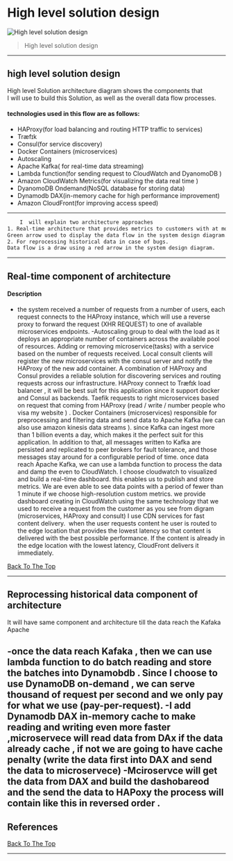 # High level solution design 

![High level solution design](https://github.com/MahiSharew/PayPay/blob/master/SD.png)
> High level solution design 

---
## high level solution design
High level Solution architecture diagram shows the components that  
I will use to build this Solution, as well as the overall data flow processes.
#### technologies used in this flow are as follows: 	
- HAProxy(for load balancing and routing HTTP traffic to services)
- Træfɪk
- Consul(for service discovery)
- Docker Containers (microservices)
- Autoscaling
- Apache Kafka( for real-time data  streaming)
- Lambda function(for sending request to CloudWatch and DyanomoDB )
- Amazon CloudWatch Metrics(for visualizing the data real time )
- DyanomoDB Ondemand(NoSQL database for storing data)
- Dynamodb DAX(in-memory cache for high performance improvement)
- Amazon CloudFront(for improving access speed)
---
```html 
    I  will explain two architecture approaches 
1. Real-time architecture that provides metrics to customers with at most one hour delay. 
Green arrow used to display the data flow in the system design diagram.  
2. For reprocessing historical data in case of bugs. 
Data flow is a draw using a red arrow in the system design diagram. 
```
---
## Real-time component of architecture 

#### Description     
- the system received a number of requests from a number of users, each request connects to the HAProxy instance, which will use a reverse proxy to forward the request (XHR REQUEST) to one of available microservices endpoints.
-Autoscaling group to deal with the load as it deploys an appropriate number of containers across the available pool of resources. Adding or removing microservice(tasks) with a service based on the number of requests received. 
Local consult clients will register the new microservices with the consul server and notify the HAProxy of the new add container. A combination of HAProxy and Consul provides a reliable solution for discovering services and routing requests across our infrastructure.
HAProxy  connect to Træfɪk  load balancer , it will be best suit for  this application since it support docker and Consul as backends. Taefik requests to right microservices based on request that coming from HAProxy (read / write / number people who visa my website ) .
Docker Containers (microservices)  responsible for preprocessing and filtering data and send data to  Apache Kafka (we can also use amazon kinesis data streams  ).
since Kafka can ingest more than  1 billion events a day, which makes it the perfect suit for this application. In addition to that, all messages written to Kafka are persisted and replicated to peer brokers for fault tolerance, and those messages stay around for a configurable period of time.
once data reach  Apache Kafka,  we can use a lambda function to process the data and damp the even to CloudWatch. 
I choose cloudwatch to visualized and build a real-time dashboard. this enables us to publish and store metrics. We are even able to see data points with a period of fewer than 1 minute if we choose high-resolution custom metrics.
we provide dashboard creating  in CloudWatch using the same   technology that  we used to receive a request from the customer  as you see from digram (microservices, HAProxy  and consult)
I use CDN services for fast content delivery.  when the user requests content he user is routed to the edge location that provides the lowest latency so that content is delivered with the best possible performance. If the content is already in the edge location with the lowest latency, CloudFront delivers it immediately.


[Back To The Top](#read-me-template)

---

## Reprocessing historical data component  of architecture 

It will have same component and  architecture   till the data reach the Kafaka Apache

-once the data reach Kafaka  , then we can use lambda function to do batch reading  and store the batches  into Dynamobdb .
Since I choose to use DynamoDB on-demand , we can serve thousand of request per second  and 
we only pay  for what we use (pay-per-request). 
-I add Dynamodb DAX in-memory cache to make reading and writing even more faster ,microservece will read data from DAx if the data already cache , if not we are going to have cache penalty (write the  data first into DAX and send the data to microservece)
-Mciroservce  will get the data from DAX and build the dashobareod and the send the  data to HAPoxy  the process will contain like this in reversed order . 
---

## References
[Back To The Top](#read-me-template)

---

